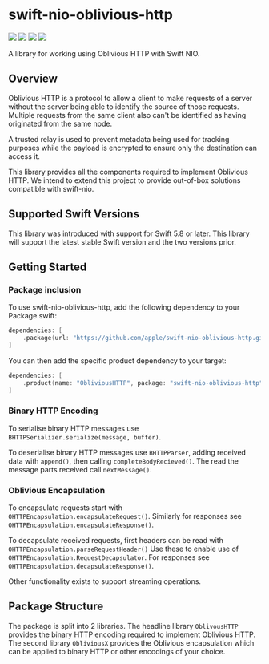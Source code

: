# swift-nio-oblivious-http


[![](https://img.shields.io/badge/docc-read_documentation-blue)](https://swiftpackageindex.com/apple/swift-nio-oblivious-http/documentation)
[![](https://img.shields.io/github/v/release/apple/swift-nio-oblivious-http)](https://github.com/apple/swift-nio-oblivious-http/releases)
[![](https://img.shields.io/endpoint?url=https%3A%2F%2Fswiftpackageindex.com%2Fapi%2Fpackages%2Fapple%2Fswift-nio-oblivious-http%2Fbadge%3Ftype%3Dswift-versions)](https://swiftpackageindex.com/apple/swift-nio-oblivious-http)
[![](https://img.shields.io/endpoint?url=https%3A%2F%2Fswiftpackageindex.com%2Fapi%2Fpackages%2Fapple%2Fswift-nio-oblivious-http%2Fbadge%3Ftype%3Dplatforms)](https://swiftpackageindex.com/apple/swift-nio-oblivious-http)

A library for working using Oblivious HTTP with Swift NIO.

## Overview

Oblivious HTTP is a protocol to allow a client to make requests of a server without the 
server being able to identify the source of those requests.  Multiple requests from the 
same client also can't be identified as having originated from the same node.

A trusted relay is used to prevent metadata being used for tracking purposes while the 
payload is encrypted to ensure only the destination can access it.

This library provides all the components required to implement Oblivious HTTP.  We intend to extend
this project to provide out-of-box solutions compatible with swift-nio.

## Supported Swift Versions

This library was introduced with support for Swift 5.8 or later. This library will
support the latest stable Swift version and the two versions prior.

## Getting Started

### Package inclusion
To use swift-nio-oblivious-http, add the following dependency to your Package.swift:

```swift
dependencies: [
    .package(url: "https://github.com/apple/swift-nio-oblivious-http.git", .upToNextMinor(from: "0.2.1"))
]
```

You can then add the specific product dependency to your target:

```swift
dependencies: [
    .product(name: "ObliviousHTTP", package: "swift-nio-oblivious-http"),
]
```

### Binary HTTP Encoding

To serialise binary HTTP messages use `BHTTPSerializer.serialize(message, buffer)`.

To deserialise binary HTTP messages use `BHTTPParser`, adding received data with `append()`, then calling `completeBodyRecieved()`.  The read the message parts received call `nextMessage()`.

### Oblivious Encapsulation

To encapsulate requests start with `OHTTPEncapsulation.encapsulateRequest()`.  Similarly for responses see `OHTTPEncapsulation.encapsulateResponse()`.

To decapsulate received requests, first headers can be read with `OHTTPEncapsulation.parseRequestHeader()` Use these to enable use of `OHTTPEncapsulation.RequestDecapsulator`.  For responses see `OHTTPEncapsulation.decapsulateResponse()`.

Other functionality exists to support streaming operations.

## Package Structure

The package is split into 2 libraries.  The headline library `OblivousHTTP` provides the binary HTTP encoding
required to implement Oblivious HTTP.  The second library `ObliviousX` provides the Oblivious encapsulation
which can be applied to binary HTTP or other encodings of your choice.
